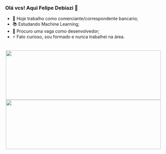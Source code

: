 ### Olá vcs! Aqui Felipe Debiazi 👋

- 🔭 Hoje trabalho como comerciante/correspondente bancario;
- 📚 Estudando Machine Learning;  
- 🔎 Procuro uma vaga como desenvolvedor;
- ⚡ Fato curioso, sou formado e nunca trabalhei na área.  
##
<div align="center">
  <a href="https://github.com/felipedebiazi">
  <img height="160em" width="500em" src="https://github-readme-stats.vercel.app/api?username=felipedebiazi&show_icons=true&theme=tokyonight&include_all_commits=true&count_private=true"/>
  <img height="160em" width="500em" src="https://github-readme-stats.vercel.app/api/top-langs/?username=felipedebiazi&layout=compact&langs_count=7&theme=tokyonight"/>
</div>

<!--
**felipedebiazi/felipedebiazi** is a ✨ _special_ ✨ repository because its `README.md` (this file) appears on your GitHub profile.

Here are some ideas to get you started:

- 🔭 I’m currently working on ...
- 🌱 I’m currently learning ...
- 👯 I’m looking to collaborate on ...
- 🤔 I’m looking for help with ...
- 💬 Ask me about ...
- 📫 How to reach me: ...
- 😄 Pronouns: ...
- ⚡ Fun fact: ...
-->
